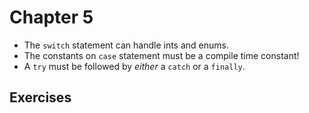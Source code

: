 Chapter 5
=========

* The `switch` statement can handle ints and enums.
* The constants on `case` statement must be a compile time constant!
* A `try` must be followed by _either_ a `catch` or a `finally`.

Exercises
---------
